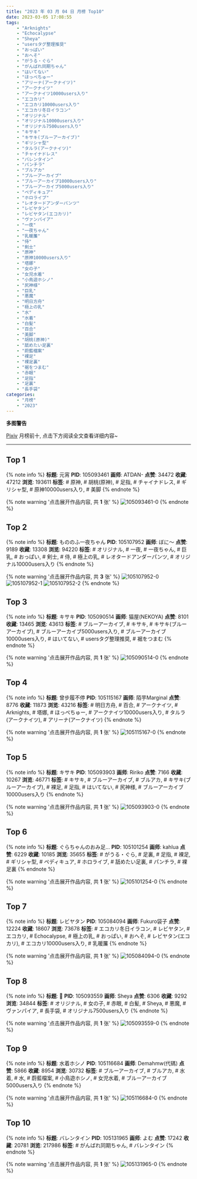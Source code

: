 ```yaml
---
title: "2023 年 03 月 04 日 月榜 Top10"
date: 2023-03-05 17:08:55
tags:
    - "Arknights"
    - "Echocalypse"
    - "Sheya"
    - "usersタグ整理推奨"
    - "おっぱい"
    - "おへそ"
    - "がうる・ぐら"
    - "がんばれ同期ちゃん"
    - "はいてない"
    - "ほっぺちゅー"
    - "アリーナ(アークナイツ)"
    - "アークナイツ"
    - "アークナイツ10000users入り"
    - "エコカリ"
    - "エコカリ10000users入り"
    - "エコカリ冬日イラコン"
    - "オリジナル"
    - "オリジナル10000users入り"
    - "オリジナル7500users入り"
    - "キサキ"
    - "キサキ(ブルーアーカイブ)"
    - "ギリシャ型"
    - "タルラ(アークナイツ)"
    - "チャイナドレス"
    - "バレンタイン"
    - "パンチラ"
    - "ブルアカ"
    - "ブルーアーカイブ"
    - "ブルーアーカイブ10000users入り"
    - "ブルーアーカイブ5000users入り"
    - "ペディキュア"
    - "ホロライブ"
    - "レオタードアンダーパンツ"
    - "レビヤタン"
    - "レビヤタン(エコカリ)"
    - "ヴァンパイア"
    - "一夜"
    - "一夜ちゃん"
    - "乳暖簾"
    - "侍"
    - "剣士"
    - "原神"
    - "原神10000users入り"
    - "塔娜"
    - "女の子"
    - "女児水着"
    - "小鳥遊ホシノ"
    - "尻神様"
    - "巨乳"
    - "悪魔"
    - "明日方舟"
    - "極上の乳"
    - "水"
    - "水着"
    - "白髪"
    - "百合"
    - "美脚"
    - "胡桃(原神)"
    - "舐めたい足裏"
    - "蔚藍檔案"
    - "裸足"
    - "裸足裏"
    - "裾をつまむ"
    - "赤眼"
    - "足指"
    - "足裏"
    - "長手袋"
categories:
    - "月榜"
    - "2023"
---
```


<i class="fa fa-triangle-exclamation"></i>**多图警告**<i class="fa fa-triangle-exclamation"></i>

[Pixiv](https://www.pixiv.net/) 月榜前十, 点击下方阅读全文查看详细内容~

<!-- more -->

---

## Top 1

{% note info %}
**标题**: 元宵
**PID**: 105093461 **画师**: ATDAN-
**点赞**: 34472 **收藏**: 47212 **浏览**: 193611
**标签**: # 原神, # 胡桃(原神), # 足指, # チャイナドレス, # ギリシャ型, # 原神10000users入り, # 美脚
{% endnote %}

{% note warning '点击展开作品内容, 共 **1** 张' %}
![105093461-0](https://i.pixiv.re/img-original/img/2023/02/05/01/25/29/105093461_p0.jpg)
{% endnote %}

## Top 2

{% note info %}
**标题**: もののふ一夜ちゃん
**PID**: 105107952 **画师**: ぼに～
**点赞**: 9189 **收藏**: 13308 **浏览**: 94220
**标签**: # オリジナル, # 一夜, # 一夜ちゃん, # 巨乳, # おっぱい, # 剣士, # 侍, # 極上の乳, # レオタードアンダーパンツ, # オリジナル10000users入り
{% endnote %}

{% note warning '点击展开作品内容, 共 **3** 张' %}
![105107952-0](https://i.pixiv.re/img-original/img/2023/02/05/16/04/53/105107952_p0.png)
![105107952-1](https://i.pixiv.re/img-original/img/2023/02/05/16/04/53/105107952_p1.png)
![105107952-2](https://i.pixiv.re/img-original/img/2023/02/05/16/04/53/105107952_p2.png)
{% endnote %}

## Top 3

{% note info %}
**标题**: キサキ
**PID**: 105090514 **画师**: 猫屋(NEKOYA)
**点赞**: 8101 **收藏**: 13465 **浏览**: 43613
**标签**: # ブルーアーカイブ, # キサキ, # キサキ(ブルーアーカイブ), # ブルーアーカイブ5000users入り, # ブルーアーカイブ10000users入り, # はいてない, # usersタグ整理推奨, # 裾をつまむ
{% endnote %}

{% note warning '点击展开作品内容, 共 **1** 张' %}
![105090514-0](https://i.pixiv.re/img-original/img/2023/02/05/00/00/35/105090514_p0.png)
{% endnote %}

## Top 4

{% note info %}
**标题**: 曾步履不停
**PID**: 105115167 **画师**: 陌芋Marginal
**点赞**: 8776 **收藏**: 11873 **浏览**: 43216
**标签**: # 明日方舟, # 百合, # アークナイツ, # Arknights, # 塔娜, # ほっぺちゅー, # アークナイツ10000users入り, # タルラ(アークナイツ), # アリーナ(アークナイツ)
{% endnote %}

{% note warning '点击展开作品内容, 共 **1** 张' %}
![105115167-0](https://i.pixiv.re/img-original/img/2023/02/05/20/08/00/105115167_p0.jpg)
{% endnote %}

## Top 5

{% note info %}
**标题**: キサキ
**PID**: 105093903 **画师**: Ririko
**点赞**: 7166 **收藏**: 10267 **浏览**: 46771
**标签**: # キサキ, # ブルーアーカイブ, # ブルアカ, # キサキ(ブルーアーカイブ), # 裸足, # 足指, # はいてない, # 尻神様, # ブルーアーカイブ10000users入り
{% endnote %}

{% note warning '点击展开作品内容, 共 **1** 张' %}
![105093903-0](https://i.pixiv.re/img-original/img/2023/02/05/01/46/31/105093903_p0.jpg)
{% endnote %}

## Top 6

{% note info %}
**标题**: ぐらちゃんのおみ足…
**PID**: 105101254 **画师**: kahlua
**点赞**: 6229 **收藏**: 10185 **浏览**: 35655
**标签**: # がうる・ぐら, # 足裏, # 足指, # 裸足, # ギリシャ型, # ペディキュア, # ホロライブ, # 舐めたい足裏, # パンチラ, # 裸足裏
{% endnote %}

{% note warning '点击展开作品内容, 共 **1** 张' %}
![105101254-0](https://i.pixiv.re/img-original/img/2023/02/05/10/58/58/105101254_p0.png)
{% endnote %}

## Top 7

{% note info %}
**标题**: レビヤタン
**PID**: 105084094 **画师**: Fukuro袋子
**点赞**: 12224 **收藏**: 18607 **浏览**: 73678
**标签**: # エコカリ冬日イラコン, # レビヤタン, # エコカリ, # Echocalypse, # 極上の乳, # おっぱい, # おへそ, # レビヤタン(エコカリ), # エコカリ10000users入り, # 乳暖簾
{% endnote %}

{% note warning '点击展开作品内容, 共 **1** 张' %}
![105084094-0](https://i.pixiv.re/img-original/img/2023/02/04/20/58/46/105084094_p0.jpg)
{% endnote %}

## Top 8

{% note info %}
**标题**: 🦇
**PID**: 105093559 **画师**: Sheya
**点赞**: 6306 **收藏**: 9292 **浏览**: 34844
**标签**: # オリジナル, # 女の子, # 赤眼, # 白髪, # Sheya, # 悪魔, # ヴァンパイア, # 長手袋, # オリジナル7500users入り
{% endnote %}

{% note warning '点击展开作品内容, 共 **1** 张' %}
![105093559-0](https://i.pixiv.re/img-original/img/2023/02/05/01/30/26/105093559_p0.jpg)
{% endnote %}

## Top 9

{% note info %}
**标题**: 水着ホシノ
**PID**: 105116684 **画师**: Demahmw(代碼)
**点赞**: 5866 **收藏**: 8954 **浏览**: 30732
**标签**: # ブルーアーカイブ, # ブルアカ, # 水着, # 水, # 蔚藍檔案, # 小鳥遊ホシノ, # 女児水着, # ブルーアーカイブ5000users入り
{% endnote %}

{% note warning '点击展开作品内容, 共 **1** 张' %}
![105116684-0](https://i.pixiv.re/img-original/img/2023/02/05/20/51/15/105116684_p0.jpg)
{% endnote %}

## Top 10

{% note info %}
**标题**: バレンタイン
**PID**: 105131965 **画师**: よむ
**点赞**: 17242 **收藏**: 20781 **浏览**: 217986
**标签**: # がんばれ同期ちゃん, # バレンタイン
{% endnote %}

{% note warning '点击展开作品内容, 共 **1** 张' %}
![105131965-0](https://i.pixiv.re/img-original/img/2023/02/06/08/10/36/105131965_p0.png)
{% endnote %}

